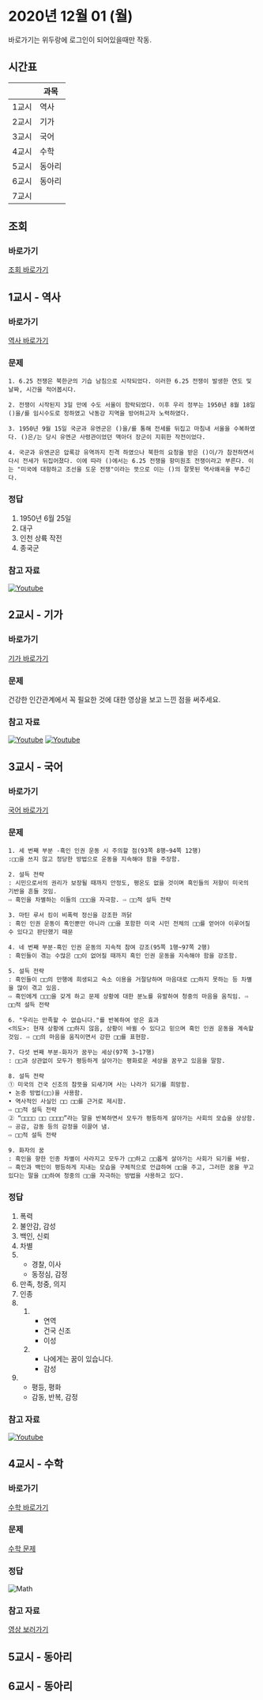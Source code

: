 # 2020년 12월 01 (월)

바로가기는 위두랑에 로그인이 되어있을때만 작동.

## 시간표
|    |과목|
|----|---|
|1교시|역사|
|2교시|기가|
|3교시|국어|
|4교시|수학|
|5교시|동아리|
|6교시|동아리|
|7교시|   |

## 조회
### 바로가기
[조회 바로가기](https://rang.edunet.net/class/G000364114/classNotifyView.do?pageNo=1&notifySequence=302697)

## 1교시 - 역사
### 바로가기
[역사 바로가기](https://rang.edunet.net/class/G000325407/hmwkppList.do?hmwkSeq=719399)
### 문제
```
1. 6.25 전쟁은 북한군의 기습 남침으로 시작되었다. 이러한 6.25 전쟁이 발생한 연도 및 날짜, 시간을 적어봅시다.

2. 전쟁이 시작된지 3일 만에 수도 서울이 함락되었다. 이후 우리 정부는 1950년 8월 18일 ()을/를 임시수도로 정하였고 낙동강 지역을 방어하고자 노력하였다.

3. 1950년 9월 15일 국군과 유엔군은 ()을/를 통해 전세를 뒤집고 마침내 서울을 수복하였다. ()은/는 당시 유엔군 사령관이었던 맥아더 장군이 지휘한 작전이었다.

4. 국군과 유엔군은 압록강 유역까지 진격 하였으나 북한의 요청을 받은 ()이/가 참전하면서 다시 전세가 뒤집어졌다. 이에 따라 ()에서는 6.25 전쟁을 항미원조 전쟁이라고 부른다. 이는 "미국에 대항하고 조선을 도운 전쟁"이라는 뜻으로 이는 ()의 잘못된 역사왜곡을 부추긴다.
```
### 정답
1. 1950년 6월 25일
2. 대구
3. 인천 상륙 작전
4. 종국군
### 참고 자료
[![Youtube](http://img.youtube.com/vi/_HTuf2bFbpw/0.jpg)](https://www.youtube.com/embed/_HTuf2bFbpw "Youtube")

## 2교시 - 기가
### 바로가기
[기가 바로가기](https://rang.edunet.net/class/G000367106/hmwkppList.do?hmwkSeq=723493)
### 문제
건강한 인간관계에서 꼭 필요한 것에 대한 영상을 보고 느낀 점을 써주세요.
### 참고 자료
[![Youtube](http://img.youtube.com/vi/Y_Iq_ni0me8/0.jpg)](https://www.youtube.com/embed/Y_Iq_ni0me8 "Youtube")
[![Youtube](http://img.youtube.com/vi/5rs06HiHBbY/0.jpg)](https://www.youtube.com/embed/5rs06HiHBbY "Youtube")

## 3교시 - 국어
### 바로가기
[국어 바로가기](https://rang.edunet.net/class/G000323851/hmwkppList.do?hmwkSeq=723511)
### 문제
```
1. 세 번째 부분 -흑인 인권 운동 시 주의할 점(93쪽 8행~94쪽 12행)
:□□을 쓰지 않고 정당한 방법으로 운동을 지속해야 함을 주장함.

2. 설득 전략
: 시민으로서의 권리가 보장될 때까지 안정도, 평온도 없을 것이며 흑인들의 저항이 미국의 기반을 흔들 것임.
⇨ 흑인을 차별하는 이들의 □□□을 자극함. ⇨ □□적 설득 전략

3. 마틴 루서 킹이 비폭력 정신을 강조한 까닭
: 흑인 인권 운동이 흑인뿐만 아니라 □□을 포함한 미국 시민 전체의 □□를 얻어야 이루어질 수 있다고 판단했기 때문

4. 네 번째 부분-흑인 인권 운동의 지속적 참여 강조(95쪽 1행~97쪽 2행)
: 흑인들이 겪는 수많은 □□이 없어질 때까지 흑인 인권 운동을 지속해야 함을 강조함.

5. 설득 전략
: 흑인들이 □□의 만행에 희생되고 숙소 이용을 거절당하며 마음대로 □□하지 못하는 등 차별을 많이 겪고 있음.
⇨ 흑인에게 □□□을 갖게 하고 문제 상황에 대한 분노를 유발하여 청중의 마음을 움직임. ⇨ □□적 설득 전략

6. "우리는 만족할 수 없습니다."를 반복하여 얻은 효과
<의도>: 현재 상황에 □□하지 않음, 상황이 바뀔 수 있다고 믿으며 흑인 인권 운동을 계속할 것임. ⇨ □□의 마음을 움직이면서 강한 □□를 표현함.

7. 다섯 번째 부분-화자가 꿈꾸는 세상(97쪽 3~17행)
: □□과 상관없이 모두가 평등하게 살아가는 평화로운 세상을 꿈꾸고 있음을 말함.

8. 설득 전략
① 미국의 건국 신조의 참뜻을 되새기며 사는 나라가 되기를 희망함.
• 논증 방법(□□)을 사용함.
• 역사적인 사실인 □□ □□를 근거로 제시함.
⇨ □□적 설득 전략
② “□□□□ □□ □□□□”라는 말을 반복하면서 모두가 평등하게 살아가는 사회의 모습을 상상함.
⇨ 공감, 감동 등의 감정을 이끌어 냄.
⇨ □□적 설득 전략

9. 화자의 꿈
: 흑인을 향한 인종 차별이 사라지고 모두가 □□하고 □□롭게 살아가는 사회가 되기를 바람.
⇨ 흑인과 백인이 평등하게 지내는 모습을 구체적으로 언급하여 □□을 주고, 그러한 꿈을 꾸고 있다는 말을 □□하여 청중의 □□을 자극하는 방법을 사용하고 있다.
```
### 정답
1. 폭력
2. 불안감, 감성
3. 백인, 신뢰
4. 차별
5. - 경찰, 이사
   - 동정심, 감정
6. 만족, 청중, 의지
7. 인종
8. 1. - 연역
      - 건국 신조
      - 이성
   2. - 나에게는 꿈이 있습니다.
      - 감성
9. - 평등, 평화
   - 감동, 반복, 감정
### 참고 자료
[![Youtube](http://img.youtube.com/vi/xsbk9AxCv1w/0.jpg)](https://www.youtube.com/embed/xsbk9AxCv1w "Youtube")

## 4교시 - 수학
### 바로가기
[수학 바로가기](https://rang.edunet.net/class/G000325357/hmwkppList.do?hmwkSeq=723911)
### 문제
[수학 문제](https://rang.edunet.net/common/fileDownload.do?type=homework&sequence=488221)
### 정답
![Math](https://i.imgur.com/HTqTIkR.png)
### 참고 자료
[영상 보러가기](https://play.mbus.tv/1761b9c23ff43400)

## 5교시 - 동아리

## 6교시 - 동아리
